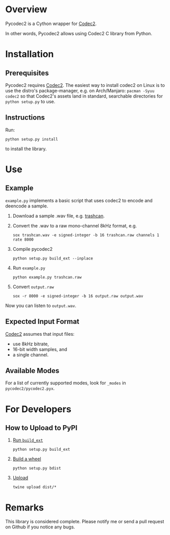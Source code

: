 Overview
========

Pycodec2 is a Cython wrapper for [Codec2][codec2].

In other words, Pycodec2 allows using Codec2 C library from Python.

Installation
============

## Prerequisites

Pycodec2 requires [Codec2][codec2]. The easiest way to install codec2 on Linux
is to use the distro's package-manager, e.g. on Arch/Manjaro: `pacman -Syuu
codec2` so that Codec2's assets land in standard, searchable directories for
`python setup.py` to use.

## Instructions

Run:

    python setup.py install

to install the library.

Use
===

## Example

`example.py` implements a basic script that uses codec2 to encode and deencode a
sample.

1. Download a sample .wav file, e.g.
[trashcan](https://freesound.org/people/InspectorJ/sounds/431158/).
1. Convert the .wav to a raw mono-channel 8kHz format, e.g.

       sox trashcan.wav -e signed-integer -b 16 trashcan.raw channels 1 rate 8000
3. Compile pycodec2

       python setup.py build_ext --inplace
3. Run `example.py`

       python example.py trashcan.raw
4. Convert `output.raw`

       sox -r 8000 -e signed-integer -b 16 output.raw output.wav

Now you can listen to `output.wav`.

## Expected Input Format

[Codec2][codec2] assumes that input files:
* use 8kHz bitrate,
* 16-bit width samples, and
* a single channel.

## Available Modes

For a list of currently supported modes, look for `_modes` in
`pycodec2/pycodec2.pyx`.

For Developers
==============

## How to Upload to PyPI

1. [Run `build_ext`](https://stackoverflow.com/a/4515279/915552)

       python setup.py build_ext
2. [Build a wheel](https://packaging.python.org/guides/distributing-packages-using-setuptools/#pure-python-wheels)

       python setup.py bdist
3. [Upload](https://packaging.python.org/guides/distributing-packages-using-setuptools/#uploading-your-project-to-pypi)

       twine upload dist/*

Remarks
=======

This library is considered complete. Please notify me or send a pull request on
Github if you notice any bugs.

[codec2]: http://www.rowetel.com/blog/?page_id=452
